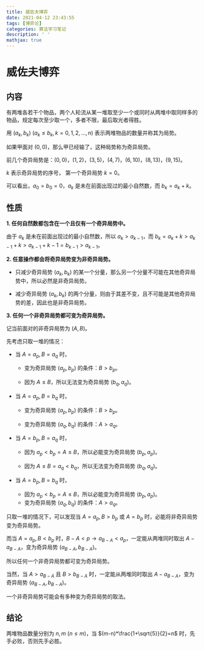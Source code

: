 ```yaml
---
title: 威佐夫博弈
date: 2021-04-12 23:43:55
tags: [博弈论]
categories: 算法学习笔记
description: ' '
mathjax: true
---
```


# 威佐夫博弈

## 内容

有两堆各若干个物品，两个人轮流从某一堆取至少一个或同时从两堆中取同样多的物品，规定每次至少取一个，多者不限，最后取光者得胜。

用 $(a_k,b_k)$ $(a_k\le b_k,k=0,1,2,\dots,n)$ 表示两堆物品的数量并称其为局势。

如果甲面对 $(0,0)$，那么甲已经输了，这种局势称为奇异局势。

前几个奇异局势是：$(0,0)$，$(1,2)$，$(3,5)$，$(4,7)$，$(6,10)$，$(8,13)$，$(9,15)$。

$k$ 表示奇异局势的序号， 第一个奇异局势 $k=0$。

可以看出，$a_0=b_0=0$，$a_k$ 是未在前面出现过的最小自然数，而 $b_k=a_k+k$。

## 性质

**1. 任何自然数都包含在一个且仅有一个奇异局势中。**

由于 $a_k$ 是未在前面出现过的最小自然数，所以 $a_k>a_{k-1}$，而 $b_k= a_k+k>a_{k-1}+k>a_{k-1}+k-1=b_{k-1}>a_{k-1}$。

**2. 任意操作都会将奇异局势变为非奇异局势。**

- 只减少奇异局势 $(a_k,b_k)$ 的某一个分量，那么另一个分量不可能在其他奇异局势中，所以必然是非奇异局势。

- 减少奇异局势 $(a_k,b_k)$ 的两个分量，则由于其差不变，且不可能是其他奇异局势的差，因此也是非奇异局势。

**3. 任何一个非奇异局势都可变为奇异局势。**

记当前面对的非奇异局势为 $(A,B)$。

先考虑只取一堆的情况：

- 当 $A=a_p,B=a_q$ 时，

  - 变为奇异局势 $(a_p,b_p)$ 的条件：$B>b_p$。

  - 因为 $A \le B$，所以无法变为奇异局势 $(b_q,a_q)$。

- 当 $A=a_p,B=b_q$ 时，

  - 变为奇异局势 $(a_p,b_p)$ 的条件：$B>b_p$。

  - 变为奇异局势 $(a_q,b_q)$ 的条件：$A>a_q$。

- 当 $A=b_p,B=a_q$ 时，

  - 因为 $a_p < b_p = A \le B$，所以必能变为奇异局势 $(b_p,a_p)$。

  - 因为 $A \le B = a_q <b_q$，所以无法变为奇异局势 $(b_q,a_q)$。

- 当 $A=b_p,B=b_q$ 时，

  - 因为 $a_p < b_p = A \le B$，所以必能变为奇异局势 $(b_p,a_p)$。
  - 变为奇异局势 $(a_q,b_q)$ 的条件：$A>a_q$。

只取一堆的情况下，可以发现当 $A=a_p,B>b_p$ 或 $A=b_p$ 时，必能将非奇异局势变为奇异局势。

而当 $A=a_p,B<b_p$ 时，$B-A<p \longrightarrow a_{B-A} < a_p$，一定能从两堆同时取出 $A-a_{B-A}$，变为奇异局势 $(a_{B-A},b_{B-A})$。

所以任何一个非奇异局势都可变为奇异局势。

当然，当 $A>a_{B-A}$ 且 $B>b_{B-A}$ 时，一定能从两堆同时取出 $A-a_{B-A}$，变为奇异局势 $(a_{B-A},b_{B-A})$。

一个非奇异局势可能会有多种变为奇异局势的取法。

## 结论

两堆物品数量分别为 $n,m$ $(n\le m)$，当 $(m-n)*\frac{1+\sqrt{5}}{2}=n$ 时，先手必败，否则先手必胜。